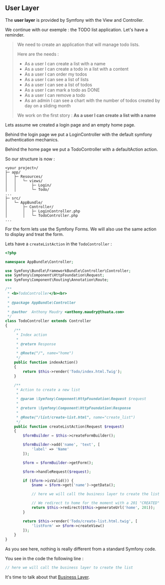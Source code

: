 ## User Layer

The __user layer__ is provided by Symfony with the View and Controller.

We continue with our exemple : the TODO list application. Let's have a
reminder.

>We need to create an application that will manage todo lists.
>
> Here are the needs :
>- As a user I can create a list with a name
>- As a user I can create a todo in a list with a content
>- As a user I can order my todos
>- As a user I can see a list of lists
>- As a user I can see a list of todos
>- As a user I can mark a todo as DONE
>- As a user I can remove a todo
>- As an admin I can see a chart with the number of todos created by day
>on a sliding month
>
>We work on the first story : __As a user I can create a list with a
>name__

Lets assume we created a login page and an empty home page.

Behind the login page we put a LoginController with the default symfony
authentication mechanics.

Behind the home page we put a TodoController with a defaultAction
action.

So our structure is now :

```
<your project>/
├─ app/
│   ├─ Resources/
│   │   └─ views/
│   │       ├─ Login/
│   │       └─ Todo/
...
├─ src/
│   └─ AppBundle/
│       ├─ Controller/
│       │   ├─ LoginController.php
│       │   └─ TodoController.php
...
```

For the form lets use the Symfony Forms. We will also use the same
action to display and treat the form.

Lets have a ```createListAction``` in the ```TodoController``` :

```php
<?php

namespace AppBundle\Controller;

use Symfony\Bundle\FrameworkBundle\Controller\Controller;
use Symfony\Component\HttpFoundation\Request;
use Symfony\Component\Routing\Annotation\Route;

/**
 * <b>TodoController</b><br>
 *
 * @package AppBundle\Controller
 *
 * @author  Anthony Maudry <anthony.maudry@thuata.com>
 */
class TodoController extends Controller
{
    /**
     * Index action
     *
     * @return Response
     *
     * @Route("/", name="home")
     */
    public function indexAction()
    {
        return $this->render('Todo/index.html.Twig');
    }

    /**
     * Action to create a new list
     *
     * @param \Symfony\Component\HttpFoundation\Request $request
     *
     * @return \Symfony\Component\HttpFoundation\Response
     *
     * @Route("/list/create-list.html", name="create_list")
     */
    public function createListAction(Request $request)
    {
        $formBuilder = $this->createFormBuilder();

        $formBuilder->add('name', 'text', [
            'label' => 'Name'
        ]);

        $form = $formBuilder->getForm();

        $form->handleRequest($request);

        if ($form->isValid()) {
            $name = $form->get('name')->getData();

            // here we will call the business layer to create the list

            // We redirect to home for the moment with a 201 "CREATED" HTTP status
            return $this->redirect($this->generateUrl('home', 201));
        }

        return $this->render('Todo/create-list.html.twig', [
            'listForm' => $form->createView()
        ]);
    }
}

```

As you see here, nothing is really different from a standard Symfony
code.

You see in the code the following line :
 
```php
// here we will call the business layer to create the list
```

It's time to talk about that [Business Layer](code-example/business-layer.md).